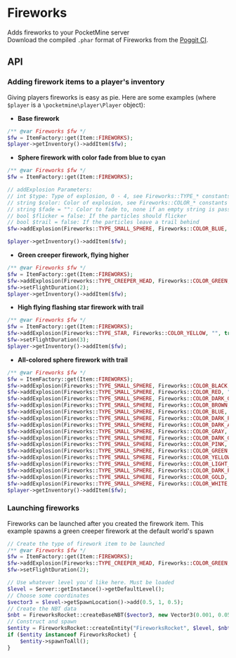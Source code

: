 # Fireworks
Adds fireworks to your PocketMine server<br>
Download the compiled `.phar` format of Fireworks from the [Poggit CI](https://poggit.pmmp.io/ci/BlockHorizons/Fireworks).
## API
### Adding firework items to a player's inventory
Giving players fireworks is easy as pie. Here are some examples (where `$player` is a `\pocketmine\player\Player`
object):
- **Base firework**
```php
/** @var Fireworks $fw */
$fw = ItemFactory::get(Item::FIREWORKS);
$player->getInventory()->addItem($fw);
```
- **Sphere firework with color fade from blue to cyan**
```php
/** @var Fireworks $fw */
$fw = ItemFactory::get(Item::FIREWORKS);

// addExplosion Parameters:
// int $type: Type of explosion, 0 - 4, see Fireworks::TYPE_* constants
// string $color: Color of explosion, see Fireworks::COLOR_* constants
// string $fade = "": Color to fade to, none if an empty string is passed
// bool $flicker = false: If the particles should flicker
// bool $trail = false: If the particles leave a trail behind
$fw->addExplosion(Fireworks::TYPE_SMALL_SPHERE, Fireworks::COLOR_BLUE, Fireworks::COLOR_DARK_AQUA, false, false);

$player->getInventory()->addItem($fw);
```
- **Green creeper firework, flying higher**
```php
/** @var Fireworks $fw */
$fw = ItemFactory::get(Item::FIREWORKS);
$fw->addExplosion(Fireworks::TYPE_CREEPER_HEAD, Fireworks::COLOR_GREEN, "", false, false);
$fw->setFlightDuration(2);
$player->getInventory()->addItem($fw);
```
- **High flying flashing star firework with trail**
```php
/** @var Fireworks $fw */
$fw = ItemFactory::get(Item::FIREWORKS);
$fw->addExplosion(Fireworks::TYPE_STAR, Fireworks::COLOR_YELLOW, "", true, true);
$fw->setFlightDuration(3);
$player->getInventory()->addItem($fw);
```
- **All-colored sphere firework with trail**
```php
/** @var Fireworks $fw */
$fw = ItemFactory::get(Item::FIREWORKS);
$fw->addExplosion(Fireworks::TYPE_SMALL_SPHERE, Fireworks::COLOR_BLACK, "", false, true);
$fw->addExplosion(Fireworks::TYPE_SMALL_SPHERE, Fireworks::COLOR_RED, "", false, true);
$fw->addExplosion(Fireworks::TYPE_SMALL_SPHERE, Fireworks::COLOR_DARK_GREEN, "", false, true);
$fw->addExplosion(Fireworks::TYPE_SMALL_SPHERE, Fireworks::COLOR_BROWN, "", false, true);
$fw->addExplosion(Fireworks::TYPE_SMALL_SPHERE, Fireworks::COLOR_BLUE, "", false, true);
$fw->addExplosion(Fireworks::TYPE_SMALL_SPHERE, Fireworks::COLOR_DARK_PURPLE, "", false, true);
$fw->addExplosion(Fireworks::TYPE_SMALL_SPHERE, Fireworks::COLOR_DARK_AQUA, "", false, true);
$fw->addExplosion(Fireworks::TYPE_SMALL_SPHERE, Fireworks::COLOR_GRAY, "", false, true);
$fw->addExplosion(Fireworks::TYPE_SMALL_SPHERE, Fireworks::COLOR_DARK_GRAY, "", false, true);
$fw->addExplosion(Fireworks::TYPE_SMALL_SPHERE, Fireworks::COLOR_PINK, "", false, true);
$fw->addExplosion(Fireworks::TYPE_SMALL_SPHERE, Fireworks::COLOR_GREEN, "", false, true);
$fw->addExplosion(Fireworks::TYPE_SMALL_SPHERE, Fireworks::COLOR_YELLOW, "", false, true);
$fw->addExplosion(Fireworks::TYPE_SMALL_SPHERE, Fireworks::COLOR_LIGHT_AQUA, "", false, true);
$fw->addExplosion(Fireworks::TYPE_SMALL_SPHERE, Fireworks::COLOR_DARK_PINK, "", false, true);
$fw->addExplosion(Fireworks::TYPE_SMALL_SPHERE, Fireworks::COLOR_GOLD, "", false, true);
$fw->addExplosion(Fireworks::TYPE_SMALL_SPHERE, Fireworks::COLOR_WHITE, "", false, true);
$player->getInventory()->addItem($fw);
```
### Launching fireworks
Fireworks can be launched after you created the firework item.
This example spawns a green creeper firework at the default world's spawn
```php
// Create the type of firework item to be launched
/** @var Fireworks $fw */
$fw = ItemFactory::get(Item::FIREWORKS);
$fw->addExplosion(Fireworks::TYPE_CREEPER_HEAD, Fireworks::COLOR_GREEN, "", false, false);
$fw->setFlightDuration(2);

// Use whatever level you'd like here. Must be loaded
$level = Server::getInstance()->getDefaultLevel();
// Choose some coordinates
$vector3 = $level->getSpawnLocation()->add(0.5, 1, 0.5);
// Create the NBT data
$nbt = FireworksRocket::createBaseNBT($vector3, new Vector3(0.001, 0.05, 0.001), lcg_value() * 360, 90);
// Construct and spawn
$entity = FireworksRocket::createEntity("FireworksRocket", $level, $nbt, $fw);
if ($entity instanceof FireworksRocket) {
    $entity->spawnToAll();
}
```
